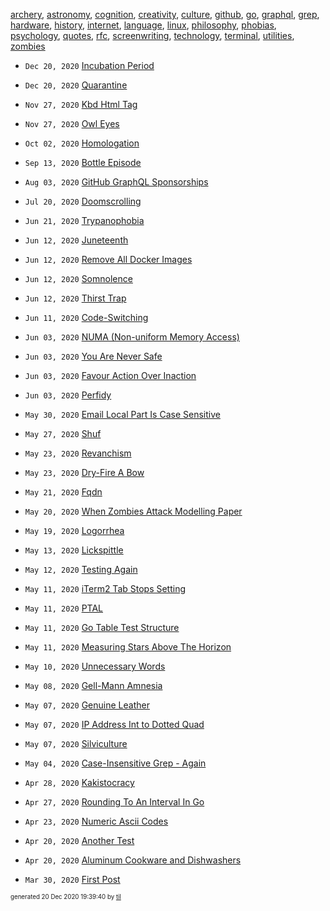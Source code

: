 [archery](./archery), [astronomy](./astronomy), [cognition](./cognition), [creativity](./creativity), [culture](./culture), [github](./github), [go](./go), [graphql](./graphql), [grep](./grep), [hardware](./hardware), [history](./history), [internet](./internet), [language](./language), [linux](./linux), [philosophy](./philosophy), [phobias](./phobias), [psychology](./psychology), [quotes](./quotes), [rfc](./rfc), [screenwriting](./screenwriting), [technology](./technology), [terminal](./terminal), [utilities](./utilities), [zombies](./zombies)

* <code>Dec 20, 2020</code> [Incubation Period](2020-12-20T18-13-12-incubation-period.md)
* <code>Dec 20, 2020</code> [Quarantine](2020-12-20T18-03-49-quarantine.md)

* <code>Nov 27, 2020</code> [Kbd Html Tag](2020-11-27T10-56-29-kbd-html-tag.md)
* <code>Nov 27, 2020</code> [Owl Eyes](2020-11-27T10-55-40-owl-eyes.md)

* <code>Oct 02, 2020</code> [Homologation](2020-10-02T14-09-56-homologation.md)

* <code>Sep 13, 2020</code> [Bottle Episode](2020-09-13T19-30-07-bottle-episode.md)

* <code>Aug 03, 2020</code> [GitHub GraphQL Sponsorships](2020-08-03T11-03-49-graphql_sponsorships.md)

* <code>Jul 20, 2020</code> [Doomscrolling](2020-07-20T05-33-23-doomscrolling.md)

* <code>Jun 21, 2020</code> [Trypanophobia](2020-06-21T19-08-02-trypanophobia.md)
* <code>Jun 12, 2020</code> [Juneteenth](2020-06-12T22-13-35-juneteenth.md)
* <code>Jun 12, 2020</code> [Remove All Docker Images](2020-06-12T21-41-47-remove-all-docker-images.md)
* <code>Jun 12, 2020</code> [Somnolence](2020-06-12T21-25-21-somnolence.md)
* <code>Jun 12, 2020</code> [Thirst Trap](2020-06-12T08-36-46-thirst-trap.md)
* <code>Jun 11, 2020</code> [Code-Switching](2020-06-11T23-48-35-code-switching.md)
* <code>Jun 03, 2020</code> [NUMA (Non-uniform Memory Access)](2020-06-03T07-43-31-numa-non-uniform-memory-access.md)
* <code>Jun 03, 2020</code> [You Are Never Safe](2020-06-03T07-29-08-you-are-never-safe.md)
* <code>Jun 03, 2020</code> [Favour Action Over Inaction](2020-06-03T07-27-29-favour-action-over-inacion.md)
* <code>Jun 03, 2020</code> [Perfidy](2020-06-03T07-26-21-perfidy.md)

* <code>May 30, 2020</code> [Email Local Part Is Case Sensitive](2020-05-30T11-00-22-email-local-part-is-case-sensitive.md)
* <code>May 27, 2020</code> [Shuf](2020-05-27T05-20-57-shuf.md)
* <code>May 23, 2020</code> [Revanchism](2020-05-23T23-09-46-revanchism.md)
* <code>May 23, 2020</code> [Dry-Fire A Bow](2020-05-23T17-06-09-dry-fire-a-bow.md)
* <code>May 21, 2020</code> [Fqdn](2020-05-21T09-51-01-fqdn.md)
* <code>May 20, 2020</code> [When Zombies Attack Modelling Paper](2020-05-20T11-31-00-when-zombies-attack-modelling-paper.md)
* <code>May 19, 2020</code> [Logorrhea](2020-05-19T10-25-35-logorrhea.md)
* <code>May 13, 2020</code> [Lickspittle](2020-05-13T10-56-04-lickspittle.md)
* <code>May 12, 2020</code> [Testing Again](2020-05-12T22-03-44-testing-again.md)
* <code>May 11, 2020</code> [iTerm2 Tab Stops Setting](2020-05-11T22-49-48-iterm2-tab-stops-setting.md)
* <code>May 11, 2020</code> [PTAL](2020-05-11T15-04-57-ptal.md)
* <code>May 11, 2020</code> [Go Table Test Structure](2020-05-11T10-42-26-go-table-test-structure.md)
* <code>May 11, 2020</code> [Measuring Stars Above The Horizon](2020-05-11T00-17-00-measuring-stars-above-the-horizon.md)
* <code>May 10, 2020</code> [Unnecessary Words](2020-05-10T09-44-37-unnecessary-words.md)
* <code>May 08, 2020</code> [Gell-Mann Amnesia](2020-05-08T09-08-00-gell-mann-amnesia.md)
* <code>May 07, 2020</code> [Genuine Leather](2020-05-07T13-13-08-genuine-leather.md)
* <code>May 07, 2020</code> [IP Address Int to Dotted Quad](2020-05-07T10-14-06-ip-address-int-to-dotted-quad.md)
* <code>May 07, 2020</code> [Silviculture](2020-05-07T10-06-23-silviculture.md)
* <code>May 04, 2020</code> [Case-Insensitive Grep - Again](2020-05-04T11-44-37-case-insensitive-grep---again.md)

* <code>Apr 28, 2020</code> [Kakistocracy](2020-04-28T21-52-07-kakistocracy.md)
* <code>Apr 27, 2020</code> [Rounding To An Interval In Go](2020-04-27T08-41-56-rounding-to-an-interval-in-go.md)
* <code>Apr 23, 2020</code> [Numeric Ascii Codes](2020-04-23T06-06-02-numeric-ascii-codes.md)
* <code>Apr 20, 2020</code> [Another Test](2020-04-20T15-13-29.md)
* <code>Apr 20, 2020</code> [Aluminum Cookware and Dishwashers](2020-04-20T13-53-12.md)

* <code>Mar 30, 2020</code> [First Post](2020-03-30T11-11-11-first-post.md)


<sup><sub>generated 20 Dec 2020 19:39:40 by <a href='https://github.com/senorprogrammer/til'>til</a></sub></sup>
